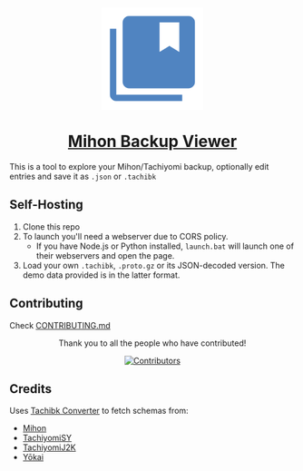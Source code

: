 <div align="center">
  <a href="https://backup.mihon.tools">
    <img align="center" src="site/img/icons/apple-touch-icon.png" alt="Logo">
  </a>

# [Mihon Backup Viewer](https://backup.mihon.tools)

</div>

This is a tool to explore your Mihon/Tachiyomi backup, optionally edit entries and save it as `.json` or `.tachibk`

## Self-Hosting

1. Clone this repo
2. To launch you'll need a webserver due to CORS policy.
   - If you have Node.js or Python installed, `launch.bat` will launch one of their webservers and open the page.
3. Load your own `.tachibk`, `.proto.gz` or its JSON-decoded version. The demo data provided is in the latter format.

## Contributing

Check [CONTRIBUTING.md](https://github.com/Animeboynz/Mihon-Backup-Viewer/blob/main/CONTRIBUTING.md)

<div align="center">

Thank you to all the people who have contributed!

<a href="https://github.com/Animeboynz/Mihon-Backup-Viewer/graphs/contributors">
    <img src="https://contrib.rocks/image?repo=Animeboynz/Mihon-Backup-Viewer" alt="Contributors" title="Contributors" width="200"/>
</a>
</div>

## Credits

Uses [Tachibk Converter](https://github.com/BrutuZ/tachibk-converter) to fetch schemas from:

- [Mihon](https://github.com/mihonapp/mihon)
- [TachiyomiSY](https://github.com/jobobby04/TachiyomiSY)
- [TachiyomiJ2K](https://github.com/Jays2Kings/tachiyomiJ2K)
- [Yōkai](https://github.com/null2264/yokai)
